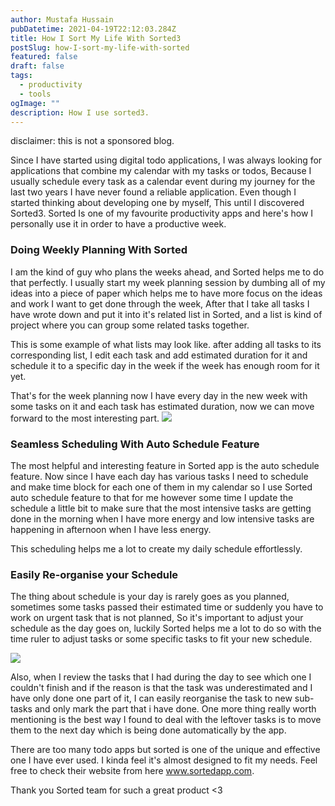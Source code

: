 ```yaml
---
author: Mustafa Hussain
pubDatetime: 2021-04-19T22:12:03.284Z
title: How I Sort My Life With Sorted3
postSlug: how-I-sort-my-life-with-sorted
featured: false
draft: false
tags:
  - productivity
  - tools
ogImage: ""
description: How I use sorted3.
---
```


disclaimer: this is not a sponsored blog.

Since I have started using digital todo applications, I was always looking for applications that combine my calendar with my tasks or todos, Because I usually schedule every task as a calendar event during my journey for the last two years I have never found a reliable application. Even though I started thinking about developing one by myself, This until I discovered Sorted3.
Sorted Is one of my favourite productivity apps and here's how I personally use it in order to have a productive week.

### Doing Weekly Planning With Sorted

I am the kind of guy who plans the weeks ahead, and Sorted helps me to do that perfectly. I usually start my week planning session by dumbing all of my ideas into a piece of paper which helps me to have more focus on the ideas and work I want to get done through the week, After that I take all tasks I have wrote down and put it into it's related list in Sorted, and a list is kind of project where you can group some related tasks together.

This is some example of what lists may look like. after adding all tasks to its corresponding list, I edit each task and add estimated duration for it and schedule it to a specific day in the week if the week has enough room for it yet.

That's for the week planning now I have every day in the new week with some tasks on it and each task has estimated duration, now we can move forward to the most interesting part.
![](lists.png)

### Seamless Scheduling With Auto Schedule Feature

The most helpful and interesting feature in Sorted app is the auto schedule feature. Now since I have each day has various tasks I need to schedule and make time block for each one of them in my calendar so I use Sorted auto schedule feature to that for me however some time I update the schedule a little bit to make sure that the most intensive tasks are getting done in the morning when I have more energy and low intensive tasks are happening in afternoon when I have less energy.

This scheduling helps me a lot to create my daily schedule effortlessly.

### Easily Re-organise your Schedule

The thing about schedule is your day is rarely goes as you planned, sometimes some tasks passed their estimated time or suddenly you have to work on urgent task that is not planned,
So it's important to adjust your schedule as the day goes on, luckily Sorted helps me a lot to do so with the time ruler to adjust tasks or some specific tasks to fit your new schedule.

![](time-ruller.png)

Also, when I review the tasks that I had during the day to see which one I couldn't finish and if the reason is that the task was underestimated and I have only done one part of it, I can easily reorganise the task to new sub-tasks and only mark the part that i have done.
One more thing really worth mentioning is the best way I found to deal with the leftover tasks is to move them to the next day which is being done automatically by the app.

There are too many todo apps but sorted is one of the unique and effective one I have ever used. I kinda feel it's almost designed to fit my needs. Feel free to check their website from here www.sortedapp.com.

Thank you Sorted team for such a great product <3
